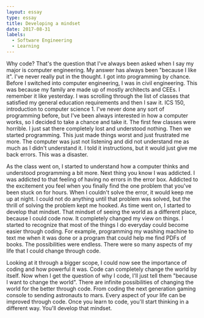 ```yaml
---
layout: essay
type: essay
title: Developing a mindset
date: 2017-08-31
labels:
  - Software Engineering
  - Learning
---
```


Why code? That's the question that I've always been asked when I say my major is computer engineering. My answer has always been "because I like it". I've never really put in the thought. I got into programming by chance. Before I switched into computer engineering, I was in civil engineering. This was because my family are made up of mostly architects and CEEs. I remember it like yesterday. I was scrolling through the list of classes that satisfied my general education requirements and then I saw it. ICS 150, introduction to computer science 1. I've never done any sort of programming before, but I've been always interested in how a computer works, so I decided to take a chance and take it. The first few classes were horrible. I just sat there completely lost and understood nothing. Then we started programming. This just made things worst and just frustrated me more. The computer was just not listening and did not understand me as much as I didn't understand it. I told it instructions, but it would just give me back errors. This was a disaster. 

As the class went on, I started to understand how a computer thinks and understood programming a bit more. Next thing you know I was addicted. I was addicted to that feeling of having no errors in the error box. Addicted to the excitement you feel when you finally find the one problem that you've been stuck on for hours. When I couldn't solve the error, it would keep me up at night. I could not do anything until that problem was solved, but the thrill of solving the problem kept me hooked. As time went on, I started to develop that mindset. That mindset of seeing the world as a different place, because I could code now. It completely changed my view on things. I started to recognize that most of the things I do everyday could become easier through coding. For example, programming my washing machine to text me when it was done or a program that could help me find PDFs of books. The possibilities were endless. There were so many aspects of my life that I could change through code. 

Looking at it through a bigger scope, I could now see the importance of coding and how powerful it was. Code can completely change the world by itself. Now when I get the question of why I code, I'll just tell them "because I want to change the world". There are infinite possibilities of changing the world for the better through code. From coding the next generation gaming console to sending astronauts to mars. Every aspect of your life can be improved through code. Once you learn to code, you'll start thinking in a different way. You'll develop that mindset.  
